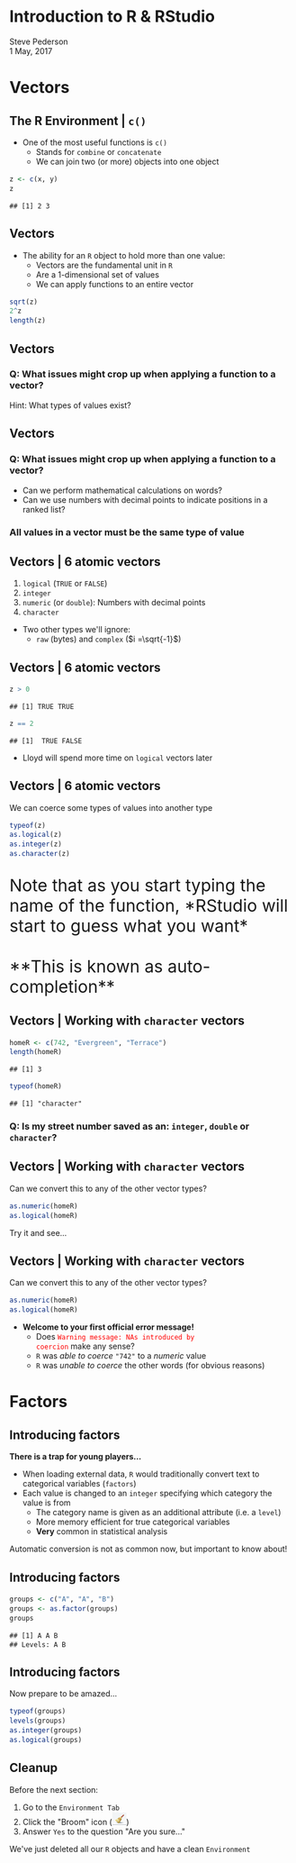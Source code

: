 # Introduction to R & RStudio
Steve Pederson  
1 May, 2017  






# Vectors

## The R Environment | `c()`

* One of the most useful functions is `c()`
    + Stands for `combine` or `concatenate`
    + We can join two (or more) objects into one object
    

```r
z <- c(x, y)
z
```

```
## [1] 2 3
```

## Vectors

* The ability for an `R` object to hold more than one value:
    + Vectors are the fundamental unit in `R`
    + Are a 1-dimensional set of values
    + We can apply functions to an entire vector


```r
sqrt(z)
2^z
length(z)
```

## Vectors

### Q: What issues might crop up when applying a function to a vector?

Hint: What types of values exist?

## Vectors

### Q: What issues might crop up when applying a function to a vector?

* Can we perform mathematical calculations on words?
* Can we use numbers with decimal points to indicate positions in a ranked list?
    
### All values in a vector must be the **same type** of value

## Vectors | 6 atomic vectors

1. `logical` (`TRUE` or `FALSE`)
2. `integer`
3. `numeric` (or `double`): Numbers with decimal points
4. `character`

* Two other types we'll ignore:
    + `raw` (bytes) and `complex` ($i =\sqrt{-1}$)

## Vectors | 6 atomic vectors



```r
z > 0
```

```
## [1] TRUE TRUE
```

```r
z == 2
```

```
## [1]  TRUE FALSE
```

* Lloyd will spend more time on `logical` vectors later

## Vectors | 6 atomic vectors

We can coerce some types of values into another type


```r
typeof(z)
as.logical(z)
as.integer(z)
as.character(z)
```

<p style="font-size:30px; line-height:1.2">Note that as you start typing the name of the function, *RStudio will start to guess what you want* <br><br>**This is known as auto-completion** </p>

## Vectors | Working with `character` vectors


```r
homeR <- c(742, "Evergreen", "Terrace")
length(homeR)
```

```
## [1] 3
```

```r
typeof(homeR)
```

```
## [1] "character"
```

### Q: Is my street number saved as an: `integer`, `double` or `character`?

## Vectors | Working with `character` vectors

Can we convert this to any of the other vector types?


```r
as.numeric(homeR)
as.logical(homeR)
```

Try it and see...

## Vectors | Working with `character` vectors

Can we convert this to any of the other vector types?


```r
as.numeric(homeR)
as.logical(homeR)
```


* **Welcome to your first official error message!**
    + Does <code style="color:red">Warning message: NAs introduced by coercion</code> make any sense?
    + `R` was *able to coerce* `"742"` to a *numeric* value
    + `R` was *unable to coerce* the other words (for obvious reasons)
    
# Factors    
    
## Introducing factors

**There is a trap for young players...**

* When loading external data, `R` would traditionally convert text to categorical variables (`factors`)
* Each value is changed to an `integer` specifying which category the value is from
    + The category name is given as an additional attribute (i.e. a `level`)  
    + More memory efficient for true categorical variables
    + **Very** common in statistical analysis

Automatic conversion is not as common now, but important to know about!

## Introducing factors


```r
groups <- c("A", "A", "B")
groups <- as.factor(groups)
groups
```

```
## [1] A A B
## Levels: A B
```

## Introducing factors

Now prepare to be amazed...


```r
typeof(groups)
levels(groups)
as.integer(groups)
as.logical(groups)
```

## Cleanup

Before the next section:

1. Go to the `Environment Tab`
2. Click the "Broom" icon (![](images/broom.png))
3. Answer `Yes` to the question "Are you sure..."

We've just deleted all our `R` objects and have a clean `Environment`
